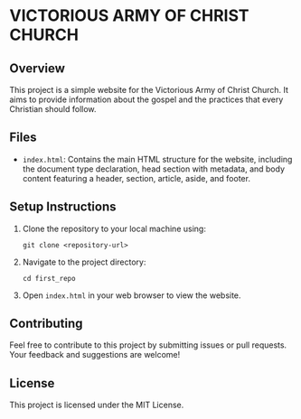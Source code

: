 # VICTORIOUS ARMY OF CHRIST CHURCH

## Overview
This project is a simple website for the Victorious Army of Christ Church. It aims to provide information about the gospel and the practices that every Christian should follow.

## Files
- `index.html`: Contains the main HTML structure for the website, including the document type declaration, head section with metadata, and body content featuring a header, section, article, aside, and footer.

## Setup Instructions
1. Clone the repository to your local machine using:
   ```
   git clone <repository-url>
   ```
2. Navigate to the project directory:
   ```
   cd first_repo
   ```
3. Open `index.html` in your web browser to view the website.

## Contributing
Feel free to contribute to this project by submitting issues or pull requests. Your feedback and suggestions are welcome!

## License
This project is licensed under the MIT License.